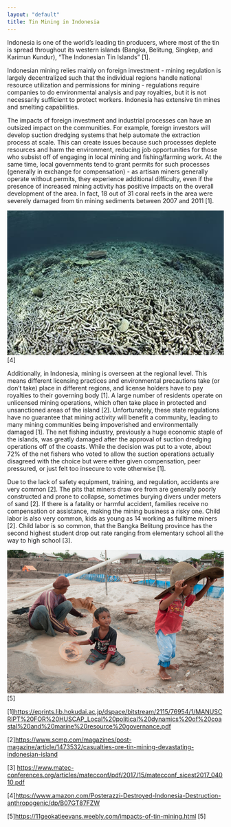 ```yaml
---
layout: "default"
title: Tin Mining in Indonesia
---
```

Indonesia is one of the world’s leading tin producers, where most of the tin is spread throughout its western islands (Bangka, Belitung, Singkep, and Karimun Kundur), “The Indonesian Tin Islands” [1].

Indonesian mining relies mainly on foreign investment - mining regulation is largely decentralized such that the individual regions handle national resource utilization and permissions for mining - regulations require companies to do environmental analysis and pay royalties, but it is not necessarily sufficient to protect workers. Indonesia has extensive tin mines and smelting capabilities.

The impacts of foreign investment and industrial processes can have an outsized impact on the communities. For example, foreign investors will develop suction dredging systems that help automate the extraction process at scale. This can create issues because such processes deplete resources and harm the environment, reducing job opportunities for those who subsist off of engaging in local mining and fishing/farming work. At the same time, local governments tend to grant permits for such processes (generally in exchange for compensation) - as artisan miners generally operate without permits, they experience additional difficulty, even if the presence of increased mining activity has positive impacts on the overall development of the area. In fact, 18 out of 31 coral reefs in the area were severely damaged from tin mining sediments between 2007 and 2011 [1].

![Destroyed Coral Reefs in Indonesia](images/destroyedreef.jpg)[4]

Additionally, in Indonesia, mining is overseen at the regional level. This means different licensing practices and environmental precautions take (or don’t take)  place in different regions, and license holders have to pay royalties to their governing body [1]. A large number of residents operate on unlicensed mining operations, which often take place in protected and unsanctioned areas of the island [2]. Unfortunately, these state regulations have no guarantee that mining activity will benefit a community, leading to many mining communities being impoverished and environmentally damaged [1]. The net fishing industry, previously a huge economic staple of the islands, was greatly damaged after the approval of suction dredging operations off of the coasts. While the decision was put to a vote, about 72% of the net fishers who voted to allow the suction operations actually disagreed with the choice but were either given compensation, peer pressured, or just felt too insecure to vote otherwise [1].

Due to the lack of safety equipment, training, and regulation, accidents are very common [2]. The pits that miners draw ore from are generally poorly constructed and prone to collapse, sometimes burying divers under meters of sand [2].  If there is a fatality or harmful accident, families receive no compensation or assistance, making the mining business a risky one. Child labor is also very common, kids as young as 14 working as fulltime miners [2]. Child labor is so common, that the Bangka Belitung province has the second highest student drop out rate ranging from elementary school all the way to high school [3].

![Child Labor in Mines](images/childlabor.png)[5]

[1]https://eprints.lib.hokudai.ac.jp/dspace/bitstream/2115/76954/1/MANUSCRIPT%20FOR%20HUSCAP_Local%20political%20dynamics%20of%20coastal%20and%20marine%20resource%20governance.pdf

[2]https://www.scmp.com/magazines/post-magazine/article/1473532/casualties-ore-tin-mining-devastating-indonesian-island

[3] https://www.matec-conferences.org/articles/matecconf/pdf/2017/15/matecconf_sicest2017_04010.pdf

[4]https://www.amazon.com/Posterazzi-Destroyed-Indonesia-Destruction-anthropogenic/dp/B07GT87FZW

[5]https://11geokatieevans.weebly.com/impacts-of-tin-mining.html
[5]
